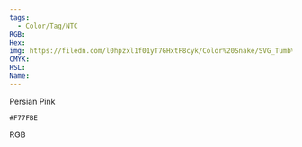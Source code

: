 ```yaml
---
tags:
  - Color/Tag/NTC
RGB:
Hex:
img: https://filedn.com/l0hpzxl1f01yT7GHxtF8cyk/Color%20Snake/SVG_Tumb%20Mass%20No%20Name/F77FBE.svg
CMYK:
HSL:
Name:
---
```

Persian Pink
```palette
#F77FBE
```
RGB
